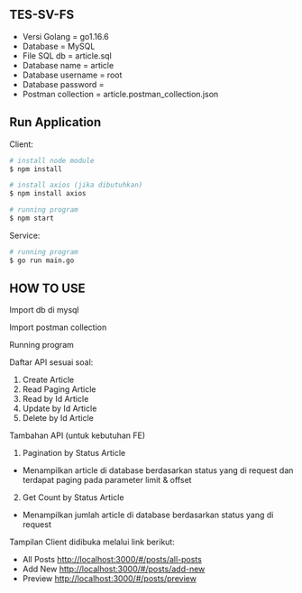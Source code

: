 TES-SV-FS
---------

* Versi Golang = go1.16.6
* Database = MySQL
* File SQL db = article.sql
* Database name = article
* Database username = root
* Database password =
* Postman collection = article.postman_collection.json

Run Application
---------------

Client:
``` bash
# install node module
$ npm install

# install axios (jika dibutuhkan)
$ npm install axios

# running program
$ npm start
```

Service:
``` bash
# running program
$ go run main.go
```

HOW TO USE
----------
Import db di mysql

Import postman collection

Running program

Daftar API sesuai soal:
1. Create Article
2. Read Paging Article
3. Read by Id Article
4. Update by Id Article
5. Delete by Id Article

Tambahan API (untuk kebutuhan FE)
1. Pagination by Status Article
* Menampilkan article di database berdasarkan status yang di request dan terdapat paging pada parameter limit & offset
2. Get Count by Status Article
* Menampilkan jumlah article di database berdasarkan status yang di request

Tampilan Client didibuka melalui link berikut:
* All Posts <http://localhost:3000/#/posts/all-posts>
* Add New <http://localhost:3000/#/posts/add-new>
* Preview <http://localhost:3000/#/posts/preview>
